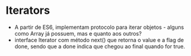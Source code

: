 # Iterators

- A partir de ES6, implementam protocolo para iterar objetos - alguns como Array já possuem, mas e quanto aos outros?
- interface Iterator com método next() que retorna o value e a flag de done, sendo que a done indica que chegou ao final quando for true.
